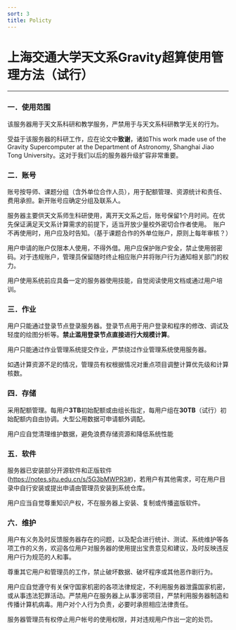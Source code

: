 ```yaml
---
sort: 3
title: Policty
---
```


# 上海交通大学天文系Gravity超算使用管理方法（试行）

---

### 一．使用范围

该服务器用于天文系科研和教学服务，严禁用于与天文系科研教学无关的行为。

受益于该服务器的科研工作，应在论文中**致谢**，诸如This work made use of the Gravity Supercomputer at the Department of Astronomy, Shanghai Jiao Tong University。这对于我们以后的服务器升级扩容非常重要。

### 二．账号

账号按导师、课题分组（含外单位合作人员），用于配额管理、资源统计和责任、费用承担。新开账号应确定分组及联系人。

服务器主要供天文系师生科研使用，离开天文系之后，账号保留1个月时间。在优先保证满足天文系计算需求的前提下，适当开放少量校外密切合作者使用。　账户不再使用时，用户应及时告知。（基于课题合作的外单位账户，原则上每年审核？）

用户申请的账户仅限本人使用，不得外借。用户应保护账户安全，禁止使用弱密码。对于违规账户，管理员保留随时终止相应账户并将账户行为通知相关部门的权力。

用户使用系统前应具备一定的服务器使用技能，自觉阅读使用文档或通过用户培训。

### 三．作业

用户只能通过登录节点登录服务器。登录节点用于用户登录和程序的修改、调试及轻度的绘图分析等。**禁止滥用登录节点直接进行大规模计算**。

用户只能通过作业管理系统提交作业，严禁绕过作业管理系统使用服务器。

如遇计算资源不足的情况，管理员有权根据情况对重点项目调整计算优先级和计算核数。

### 四．存储

采用配额管理。每用户**3TB**初始配额或由组长指定，每用户组在**30TB**（试行）初始配额内自由协调。大型公用数据可申请额外调配。

用户应自觉清理维护数据，避免浪费存储资源和降低系统性能

### 五．软件

服务器已安装部分开源软件和正版软件(https://notes.sjtu.edu.cn/s/5G3bMWPR3#)，若用户有其他需求，可在用户目录中自行安装或提出申请由管理员安装到系统仓库。

用户应当自觉尊重知识产权，不在服务器上安装、复制或传播盗版软件。

### 六．维护

用户有义务及时反馈服务器存在的问题，以及配合进行统计、测试、系统维护等各项工作的义务，欢迎各位用户对服务器的使用提出宝贵意见和建议，及时反映违反用户行为规范的人和事。

尊重其它用户和管理员的工作，禁止破坏数据、破坏程序或其他恶作剧行为。

用户应自觉遵守有关保守国家机密的各项法律规定，不利用服务器泄露国家机密，或从事违法犯罪活动。严禁用户在服务器上从事涉密项目，严禁利用服务器制造和传播计算机病毒。用户对个人行为负责，必要时承担相应法律责任。

服务器管理员有权停止用户帐号的使用权限，并对违规用户作出一定的处罚。
